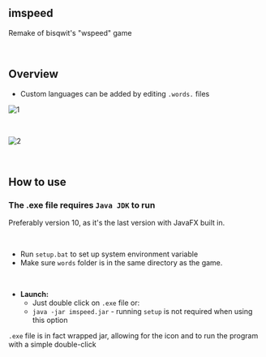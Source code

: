 ## imspeed
Remake of bisqwit's "wspeed" game

<br>

## Overview
* Custom languages can be added by editing `.words.` files

![1](https://user-images.githubusercontent.com/25122875/77094283-8f076600-6a0c-11ea-87a2-29055941b8c6.jpg)

<br>

![2](https://user-images.githubusercontent.com/25122875/77094484-d7268880-6a0c-11ea-97f3-a9c8244c64fc.jpg)


<br>

 ## How to use
 
### The .exe file requires `Java JDK` to run

Preferably version 10, as it's the last version with JavaFX built in.

<br>

* Run `setup.bat` to set up system environment variable
* Make sure `words` folder is in the same directory as the game.

<br>

* **Launch:**
  * Just double click on `.exe` file or:
  * `java -jar imspeed.jar` - running `setup` is not required when using this option
  
`.exe` file is in fact wrapped jar, allowing for the icon and to run the program with a simple double-click
